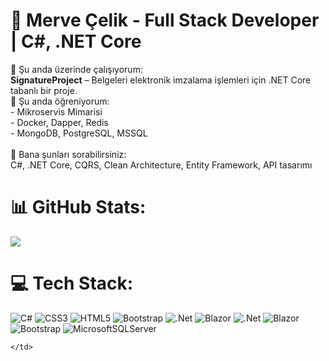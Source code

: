 
# 💼 Merve Çelik - Full Stack Developer | C#, .NET Core 
🔭 Şu anda üzerinde çalışıyorum:  <br>**SignatureProject** – Belgeleri elektronik imzalama işlemleri için .NET Core tabanlı bir proje.<br>
🌱 Şu anda öğreniyorum:  <br>- Mikroservis Mimarisi<br>- Docker, Dapper, Redis<br>- MongoDB, PostgreSQL, MSSQL<br><br>
💬 Bana şunları sorabilirsiniz:  <br>C#, .NET Core, CQRS, Clean Architecture, Entity Framework, API tasarımı<br>

# 📊 GitHub Stats:
![](https://github-readme-stats.vercel.app/api/top-langs/?username=mervcelik&theme=dark&hide_border=true&include_all_commits=true&count_private=false&layout=compact)
    </td>
    <td>

# 💻 Tech Stack:
![C#](https://img.shields.io/badge/c%23-%23239120.svg?style=for-the-badge&logo=csharp&logoColor=white) ![CSS3](https://img.shields.io/badge/css3-%231572B6.svg?style=for-the-badge&logo=css3&logoColor=white) ![HTML5](https://img.shields.io/badge/html5-%23E34F26.svg?style=for-the-badge&logo=html5&logoColor=white) ![Bootstrap](https://img.shields.io/badge/bootstrap-%238511FA.svg?style=for-the-badge&logo=bootstrap&logoColor=white) ![.Net](https://img.shields.io/badge/.NET-5C2D91?style=for-the-badge&logo=.net&logoColor=white) ![Blazor](https://img.shields.io/badge/blazor-%235C2D91.svg?style=for-the-badge&logo=blazor&logoColor=white) ![.Net](https://img.shields.io/badge/.NET-5C2D91?style=for-the-badge&logo=.net&logoColor=white) ![Blazor](https://img.shields.io/badge/blazor-%235C2D91.svg?style=for-the-badge&logo=blazor&logoColor=white) ![Bootstrap](https://img.shields.io/badge/bootstrap-%238511FA.svg?style=for-the-badge&logo=bootstrap&logoColor=white) ![MicrosoftSQLServer](https://img.shields.io/badge/Microsoft%20SQL%20Server-CC2927?style=for-the-badge&logo=microsoft%20sql%20server&logoColor=white)

    </td>
  </tr>
</table>
